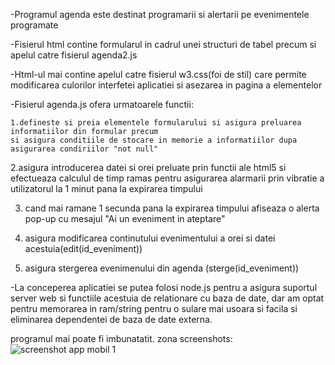 -Programul agenda este destinat programarii si alertarii pe evenimentele programate

-Fisierul html contine formularul in cadrul unei structuri de tabel precum si apelul catre 
fisierul agenda2.js

-Html-ul mai contine apelul catre fisierul w3.css(foi de stil) care permite modificarea 
culorilor interfetei aplicatiei si asezarea in pagina a elementelor

-Fisierul agenda.js ofera urmatoarele functii:

    1.defineste si preia elementele formularului si asigura preluarea informatiilor din formular precum
	si asigura conditiile de stocare in memorie a informatiilor dupa asigurarea condiriilor "not null"
	
   2.asigura introducerea datei si orei preluate prin functii ale html5 si efectueaza calculul de timp ramas
	pentru asigurarea alarmarii prin vibratie a utilizatorul la 1 minut pana la expirarea timpului
	
   3. cand mai ramane 1 secunda pana la expirarea timpului afiseaza o alerta pop-up cu mesajul "Ai un eveniment in ateptare"
  
   4. asigura modificarea continutului evenimentului a orei si datei acestuia(edit(id_eveniment))
	
   5. asigura stergerea evenimenului din agenda (sterge(id_eveniment))
	
-La conceperea aplicatiei se putea folosi node.js pentru a asigura suportul server web si functiile acestuia de relationare cu baza de date, dar am optat pentru memorarea in ram/string pentru o sulare mai usoara si facila si eliminarea dependentei de baza de date externa.

programul mai poate fi imbunatatit.
zona screenshots:
![screenshot app mobil 1](https://www.scsrl.ro/oltean_mihai/1.png)
